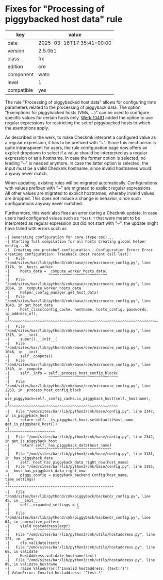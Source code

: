 [//]: # (werk v2)
# Fixes for "Processing of piggybacked host data" rule

key        | value
---------- | ---
date       | 2025-03-18T17:35:41+00:00
version    | 2.5.0b1
class      | fix
edition    | cre
component  | wato
level      | 1
compatible | yes

The rule "Processing of piggybacked host data" allows for configuring time parameters related to the
processing of piggyback data. The option "Exemptions for piggybacked hosts (VMs, ...)" can be used
to configure specific values for certain hosts only. [Werk 10491](https://checkmk.com/werk/10491)
added the option to use regular expressions for restricting the set of piggybacked hosts to which
the exemptions apply.

As described in the werk, to make Checkmk interpret a configured value as a regular expression, it
has to be prefixed with "~". Since this mechanism is quite intransparent for users, the rule
configuration page now offers an explicit dropdown to select if a value should be interpreted as a
regular expression or as a hostname. In case the former option is selected, no leading "~" is needed
anymore. In case the latter option is selected, the input must be a valid Checkmk hostname, since
invalid hostnames would anyway never match.

When updating, existing rules will be migrated automatically. Configurations with values prefixed
with "~" are migrated to explicit regular expressions. All other values are migrated to explicit
hostnames, whereby invalid values are dropped. This does not induce a change in behavior, since
such configurations anyway never matched.

Furthermore, this werk also fixes an error during a Checkmk update. In case users had configured
values such as `^test.*` that were meant to be interpreted as regular expression but did not start
with "~", the update might have failed with errors such as
```
-| Generating configuration for core (type cmc)...
-| Starting full compilation for all hosts Creating global helper config...OK
-|  Creating cmc protobuf configuration...Configuration Error: Error creating configuration: Traceback (most recent call last):
-|   File "/omd/sites/bar/lib/python3/cmk/base/cee/microcore_config.py", line 2176, in _hosts_worker
-|     hosts_data = _compute_worker_hosts_data(
-|                  ^^^^^^^^^^^^^^^^^^^^^^^^^^^
-|   File "/omd/sites/bar/lib/python3/cmk/base/cee/microcore_config.py", line 2064, in _compute_worker_hosts_data
-|     helper_config_manager.get_host_data(
-|   File "/omd/sites/bar/lib/python3/cmk/base/cee/microcore_config.py", line 3043, in get_host_data
-|     host_class(config_cache, hostname, hosts_config, passwords, ip_address_of),
-|     ^^^^^^^^^^^^^^^^^^^^^^^^^^^^^^^^^^^^^^^^^^^^^^^^^^^^^^^^^^^^^^^^^^^^^^^^^^
-|   File "/omd/sites/bar/lib/python3/cmk/base/cee/microcore_config.py", line 1315, in __init__
-|     super().__init__(
-|   File "/omd/sites/bar/lib/python3/cmk/base/cee/microcore_config.py", line 1046, in __init__
-|     self._compute()
-|   File "/omd/sites/bar/lib/python3/cmk/base/cee/microcore_config.py", line 1349, in _compute
-|     self._info = self._process_host_config_block(
-|                  ^^^^^^^^^^^^^^^^^^^^^^^^^^^^^^^^
-|   File "/omd/sites/bar/lib/python3/cmk/base/cee/microcore_config.py", line 1263, in _process_host_config_block
-|     use_piggyback=self._config_cache.is_piggyback_host(self._hostname),
-|                   ^^^^^^^^^^^^^^^^^^^^^^^^^^^^^^^^^^^^^^^^^^^^^^^^^^^^
-|   File "/omd/sites/bar/lib/python3/cmk/base/config.py", line 2347, in is_piggyback_host
-|     return self.__is_piggyback_host.setdefault(host_name, get_is_piggyback_host())
-|                                                           ^^^^^^^^^^^^^^^^^^^^^^^
-|   File "/omd/sites/bar/lib/python3/cmk/base/config.py", line 2342, in get_is_piggyback_host
-|     return self._has_piggyback_data(host_name)
-|            ^^^^^^^^^^^^^^^^^^^^^^^^^^^^^^^^^^^
-|   File "/omd/sites/bar/lib/python3/cmk/base/config.py", line 3181, in _has_piggyback_data
-|     self._host_has_piggyback_data_right_now(host_name)
-|   File "/omd/sites/bar/lib/python3/cmk/base/config.py", line 3195, in _host_has_piggyback_data_right_now
-|     piggy_config = piggyback_backend.Config(host_name, time_settings)
-|                    ^^^^^^^^^^^^^^^^^^^^^^^^^^^^^^^^^^^^^^^^^^^^^^^^^^
-|   File "/omd/sites/bar/lib/python3/cmk/piggyback/backend/_config.py", line 45, in __init__
-|     self._expanded_settings = {
-|                               ^
-|   File "/omd/sites/bar/lib/python3/cmk/piggyback/backend/_config.py", line 64, in _normalize_pattern
-|     yield HostAddress(expr)
-|           ^^^^^^^^^^^^^^^^^
-|   File "/omd/sites/bar/lib/python3/cmk/utils/hostaddress.py", line 121, in __new__
-|     cls.validate(text)
-|   File "/omd/sites/bar/lib/python3/cmk/utils/hostaddress.py", line 68, in validate
-|     HostAddress.validate_hostname(text)
-|   File "/omd/sites/bar/lib/python3/cmk/utils/hostaddress.py", line 89, in validate_hostname
-|     raise ValueError(f"Invalid hostaddress: {text!r}")
-| ValueError: Invalid hostaddress: '^test.*'
```
